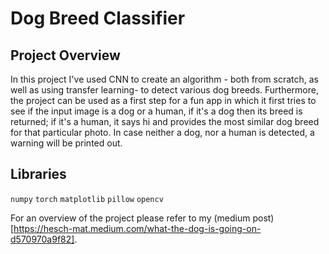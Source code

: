 # Dog Breed Classifier

## Project Overview
In this project I've used CNN to create an algorithm - both from scratch, as well as using transfer learning- to detect various dog breeds. Furthermore, the project can be used as a first step for a fun app in which it first tries to see if the input image is a dog or a human, if it's a dog then its breed is returned; if it's a human, it says hi and provides the most similar dog breed for that particular photo. In case neither a dog, nor a human is detected, a warning will be printed out.


## Libraries
`numpy`
`torch`
`matplotlib`
`pillow`
`opencv`


For an overview of the project please refer to my (medium post)[https://hesch-mat.medium.com/what-the-dog-is-going-on-d570970a9f82]. 